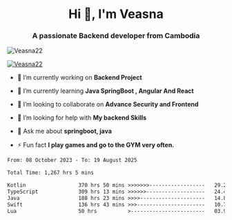 <h1 align="center">Hi 👋, I'm Veasna</h1>
<h3 align="center">A passionate Backend developer from Cambodia</h3>

<p align="left"> <img src="https://komarev.com/ghpvc/?username=Veasna22&label=Profile%20views&color=0e75b6&style=flat" alt="Veasna22" /> </p>

<p align="left"> <a href="https://github.com/ryo-ma/github-profile-trophy"><img src="https://github-profile-trophy.vercel.app/?username=veasna22&theme=dracula" alt="Veasna22" /></a> </p>

- 🔭 I’m currently working on **Backend Project**

- 🌱 I’m currently learning **Java SpringBoot , Angular And React**

- 👯 I’m looking to collaborate on **Advance Security and Frontend**

- 🤝 I’m looking for help with **My backend Skills**

- 💬 Ask me about **springboot, java**

- ⚡ Fun fact **I play games and go to the GYM very often.**

<!--START_SECTION:waka-->

```txt
From: 08 October 2023 - To: 19 August 2025

Total Time: 1,267 hrs 5 mins

Kotlin                 370 hrs 50 mins >>>>>>>------------------   29.27 %
TypeScript             309 hrs 13 mins >>>>>>-------------------   24.40 %
Java                   188 hrs 23 mins >>>>---------------------   14.87 %
Swift                  136 hrs 43 mins >>>----------------------   10.79 %
Lua                    50 hrs          >------------------------   03.95 %
```

<!--END_SECTION:waka-->
